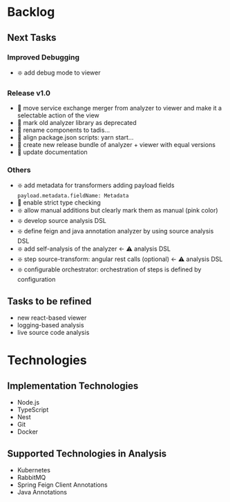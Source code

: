 # Backlog

## Next Tasks

### Improved Debugging

- ️❇️ add debug mode to viewer

### Release v1.0

- ️🔷 move service exchange merger from analyzer to viewer and make it a selectable action of the view
- 🔷 mark old analyzer library as deprecated
- 🔷 rename components to tadis...
- 🔷 align package.json scripts: yarn start...
- 🔷 create new release bundle of analyzer + viewer with equal versions
- 🔷 update documentation

### Others

- ❇️ add metadata for transformers adding payload fields `payload.metadata.fieldName: Metadata`
- 🔷 enable strict type checking
- ️❇️ allow manual additions but clearly mark them as manual (pink color)
- ️❇️ develop source analysis DSL
- ️❇️ define feign and java annotation analyzer by using source analysis DSL
- ️❇️ add self-analysis of the analyzer <- ⚠️ analysis DSL
- ❇️ step source-transform: angular rest calls (optional) <- ⚠️ analysis DSL
- ❇️ configurable orchestrator: orchestration of steps is defined by configuration

## Tasks to be refined

- new react-based viewer
- logging-based analysis
- live source code analysis

# Technologies

## Implementation Technologies

- Node.js
- TypeScript
- Nest
- Git
- Docker

## Supported Technologies in Analysis

- Kubernetes
- RabbitMQ
- Spring Feign Client Annotations
- Java Annotations
